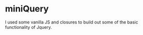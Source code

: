 miniQuery
=========

I used some vanilla JS and closures to build out some of the basic functionality of Jquery.
